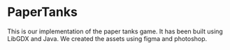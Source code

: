 # PaperTanks
This is our implementation of the paper tanks game. It has been built using LibGDX and Java. We created the assets using figma and photoshop.
